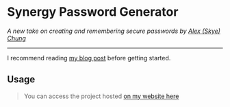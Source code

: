 # Synergy Password Generator
*A new take on creating and remembering secure passwords by [Alex (Skye) Chung](https://github.com/alex-chung-brisbane)*

---

I recommend reading [my blog post](https://chung.digital/blog/2022/04/05/you-are-the-weakest-link-synergy-password-experiment/) before getting started.

## Usage

> You can access the project hosted [on my website here](https://chung.digital/synergy)
